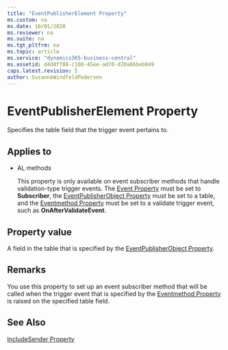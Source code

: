 ```yaml
--- 
title: "EventPublisherElement Property"
ms.custom: na
ms.date: 10/01/2020
ms.reviewer: na
ms.suite: na
ms.tgt_pltfrm: na
ms.topic: article
ms.service: "dynamics365-business-central"
ms.assetid: d4d8ff88-c108-45ee-ad70-d20a06beb049
caps.latest.revision: 5
author: SusanneWindfeldPedersen
---
```


 

# EventPublisherElement Property
Specifies the table field that the trigger event pertains to.  

## Applies to  

-   AL methods  

     This property is only available on event subscriber methods that handle validation-type trigger events. The [Event Property](devenv-event-property.md) must be set to **Subscriber**, the [EventPublisherObject Property](devenv-eventpublisherobject-property.md) must be set to a table, and the [Eventmethod Property](devenv-eventmethod-property.md) must be set to a validate trigger event, such as **OnAfterValidateEvent**.  

## Property value  
 A field in the table that is specified by the [EventPublisherObject Property](devenv-eventpublisherobject-property.md).  

## Remarks  
 You use this property to set up an event subscriber method that will be called when the trigger event that is specified by the [Eventmethod Property](devenv-eventmethod-property.md) is raised on the specified table field. <!-- For more information, see [Subscribing to Events](Subscribing-to-Events.md).  -->

## See Also  
 [IncludeSender Property](devenv-includesender-property.md)   
 <!--  [Publishing Events](Publishing-Events.md)   
 [Raising Events](Raising-Events.md)   
 [Subscribing to Events](Subscribing-to-Events.md)   
 [AL Method Statements](../devenv-al-method-statements.md) -->
